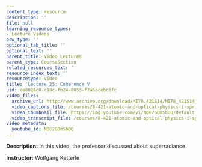 ```yaml
---
content_type: resource
description: ''
file: null
learning_resource_types:
- Lecture Videos
ocw_type: ''
optional_tab_title: ''
optional_text: ''
parent_title: Video Lectures
parent_type: CourseSection
related_resources_text: ''
resource_index_text: ''
resourcetype: Video
title: 'Lecture 25: Coherence V'
uid: ce8024c0-c18c-fb24-8053-f7a5acebc6fc
video_files:
  archive_url: http://www.archive.org/download/MIT8.421S14/MIT8_421S14_lec25_300k.mp4
  video_captions_file: /courses/8-421-atomic-and-optical-physics-i-spring-2014/6b311892bf92561ba31b7eb44d6b6279_NOE2GDmSbDQ.vtt
  video_thumbnail_file: https://img.youtube.com/vi/NOE2GDmSbDQ/default.jpg
  video_transcript_file: /courses/8-421-atomic-and-optical-physics-i-spring-2014/bfe741a8c2f80626359ffc31f2ede4d9_NOE2GDmSbDQ.pdf
video_metadata:
  youtube_id: NOE2GDmSbDQ
---
```


**Description:** In this video, the professor discussed about superradiance.

**Instructor:** Wolfgang Ketterle